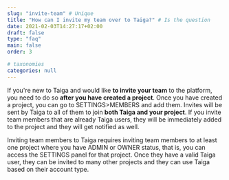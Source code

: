 ```yaml
---
slug: "invite-team" # Unique
title: "How can I invite my team over to Taiga?" # Is the question
date: 2021-02-03T14:27:17+02:00
draft: false
type: "faq"
main: false
order: 3

# taxonomies
categories: null
---
```


If you're new to Taiga and would like **to invite your team** to the platform, you need to do so **after you have created a project**. Once you have created a project, you can go to SETTINGS>MEMBERS and add them. Invites will be sent by Taiga to all of them to join **both Taiga and your project**. If you invite team members that are already Taiga users, they will be immediately added to the project and they will get notified as well.

Inviting team members to Taiga requires inviting team members to at least one project where you have ADMIN or OWNER status, that is, you can access the SETTINGS panel for that project. Once they have a valid Taiga user, they can be invited to many other projects and they can use Taiga based on their account type.